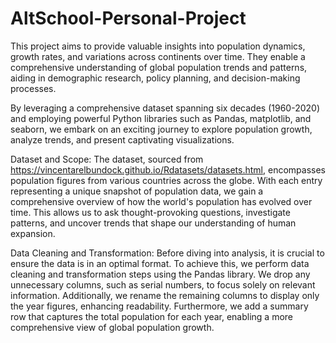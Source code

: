 # AltSchool-Personal-Project
This project aims to provide valuable insights into population dynamics, growth rates, and variations across continents over time. They enable a comprehensive understanding of global population trends and patterns, aiding in demographic research, policy planning, and decision-making processes.

By leveraging a comprehensive dataset spanning six decades (1960-2020) and employing powerful Python libraries such as Pandas, matplotlib, and seaborn, we embark on an exciting journey to explore population growth, analyze trends, and present captivating visualizations.

Dataset and Scope: 
The dataset, sourced from https://vincentarelbundock.github.io/Rdatasets/datasets.html, encompasses population figures from various countries across the globe. With each entry representing a unique snapshot of population data, we gain a comprehensive overview of how the world's population has evolved over time. This allows us to ask thought-provoking questions, investigate patterns, and uncover trends that shape our understanding of human expansion.

Data Cleaning and Transformation: 
Before diving into analysis, it is crucial to ensure the data is in an optimal format. To achieve this, we perform data cleaning and transformation steps using the Pandas library. We drop any unnecessary columns, such as serial numbers, to focus solely on relevant information. Additionally, we rename the remaining columns to display only the year figures, enhancing readability. Furthermore, we add a summary row that captures the total population for each year, enabling a more comprehensive view of global population growth.
